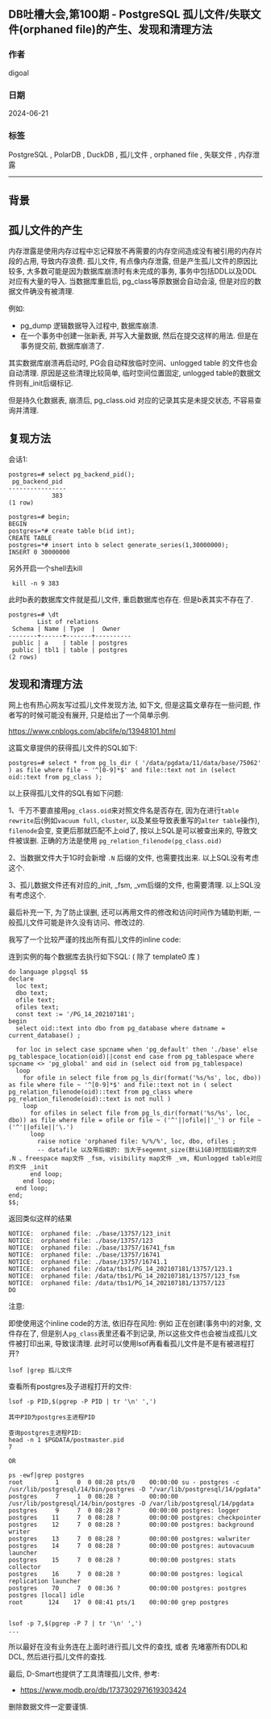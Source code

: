 ## DB吐槽大会,第100期 - PostgreSQL 孤儿文件/失联文件(orphaned file)的产生、发现和清理方法    
                       
### 作者                                              
digoal                                              
                                              
### 日期                                              
2024-06-21                                   
                                              
### 标签                             
PostgreSQL , PolarDB , DuckDB , 孤儿文件 , orphaned file , 失联文件 , 内存泄露    
                                              
----                                              
                                              
## 背景        
    
## 孤儿文件的产生  
内存泄露是使用内存过程中忘记释放不再需要的内存空间造成没有被引用的内存片段的占用, 导致内存浪费.  孤儿文件, 有点像内存泄露, 但是产生孤儿文件的原因比较多, 大多数可能是因为数据库崩溃时有未完成的事务, 事务中包括DDL以及DDL对应有大量的导入.  当数据库重启后, pg_class等原数据会自动会滚, 但是对应的数据文件确没有被清理.    
  
例如:    
- pg_dump 逻辑数据导入过程中, 数据库崩溃.  
- 在一个事务中创建一张新表, 并写入大量数据, 然后在提交这样的用法. 但是在事务提交前, 数据库崩溃了.    
  
其实数据库崩溃再启动时, PG会自动释放临时空间、unlogged table 的文件也会自动清理. 原因是这些清理比较简单, 临时空间位置固定, unlogged table的数据文件则有_init后缀标记.   
  
但是持久化数据表, 崩溃后, pg_class.oid 对应的记录其实是未提交状态, 不容易查询并清理.    
  
## 复现方法  
会话1:  
```  
postgres=# select pg_backend_pid();  
 pg_backend_pid   
----------------  
            383  
(1 row)  
  
postgres=# begin;  
BEGIN  
postgres=*# create table b(id int);  
CREATE TABLE  
postgres=*# insert into b select generate_series(1,30000000);  
INSERT 0 30000000  
```  
  
另外开启一个shell去kill  
```  
 kill -n 9 383   
```  
  
此时b表的数据库文件就是孤儿文件, 重启数据库也存在. 但是b表其实不存在了.    
```  
postgres=# \dt  
        List of relations  
 Schema | Name | Type  |  Owner     
--------+------+-------+----------  
 public | a    | table | postgres  
 public | tbl1 | table | postgres  
(2 rows)  
```  
     
## 发现和清理方法  
网上也有热心网友写过孤儿文件发现方法, 如下文, 但是这篇文章存在一些问题, 作者写的时候可能没有展开, 只是给出了一个简单示例.  
  
https://www.cnblogs.com/abclife/p/13948101.html    
  
这篇文章提供的获得孤儿文件的SQL如下:    
```  
postgres=# select * from pg_ls_dir ( '/data/pgdata/11/data/base/75062' ) as file where file ~ '^[0-9]*$' and file::text not in (select oid::text from pg_class );  
```  
  
以上获得孤儿文件的SQL有如下问题:     
  
1、千万不要直接用`pg_class.oid`来对照文件名是否存在, 因为在进行`table rewrite`后(例如`vacuum full`, `cluster`, 以及某些导致表重写的`alter table`操作), `filenode`会变, 变更后那就匹配不上oid了, 按以上SQL是可以被查出来的, 导致文件被误删.  正确的方法是使用 `pg_relation_filenode(pg_class.oid)`    
  
2、当数据文件大于1G时会新增 `.N` 后缀的文件, 也需要找出来. 以上SQL没有考虑这个.  
  
3、孤儿数据文件还有对应的_init, _fsm, _vm后缀的文件, 也需要清理.  以上SQL没有考虑这个.     
  
最后补充一下, 为了防止误删, 还可以再用文件的修改和访问时间作为辅助判断, 一般孤儿文件可能是许久没有访问、修改过的.    
  
我写了一个比较严谨的找出所有孤儿文件的inline code:  
  
连到实例的每个数据库去执行如下SQL: ( 除了 template0 库 )     
```  
do language plpgsql $$  
declare  
  loc text;  
  dbo text;  
  ofile text;  
  ofiles text;  
  const text := '/PG_14_202107181';  
begin  
  select oid::text into dbo from pg_database where datname = current_database() ;  
  
  for loc in select case spcname when 'pg_default' then './base' else pg_tablespace_location(oid)||const end case from pg_tablespace where spcname <> 'pg_global' and oid in (select oid from pg_tablespace)   
  loop  
    for ofile in select file from pg_ls_dir(format('%s/%s', loc, dbo)) as file where file ~ '^[0-9]*$' and file::text not in ( select pg_relation_filenode(oid)::text from pg_class where pg_relation_filenode(oid)::text is not null )   
    loop  
      for ofiles in select file from pg_ls_dir(format('%s/%s', loc, dbo)) as file where file = ofile or file ~ ('^'||ofile||'_') or file ~ ('^'||ofile||'\.')    
      loop    
        raise notice 'orphaned file: %/%/%', loc, dbo, ofiles ;   
        -- datafile 以及带后缀的: 当大于segemnt_size(默认1GB)时加后缀的文件 .N 、freespace map文件 _fsm, visibility map文件 _vm, 和unlogged table对应的文件 _init     
      end loop;  
    end loop;  
  end loop;  
end;  
$$;  
```  
  
返回类似这样的结果  
```  
NOTICE:  orphaned file: ./base/13757/123_init
NOTICE:  orphaned file: ./base/13757/123
NOTICE:  orphaned file: ./base/13757/16741_fsm
NOTICE:  orphaned file: ./base/13757/16741
NOTICE:  orphaned file: ./base/13757/16741.1
NOTICE:  orphaned file: /data/tbs1/PG_14_202107181/13757/123.1
NOTICE:  orphaned file: /data/tbs1/PG_14_202107181/13757/123_fsm
NOTICE:  orphaned file: /data/tbs1/PG_14_202107181/13757/123
DO
```  
  
注意:  
  
即使使用这个inline code的方法, 依旧存在风险: 例如 正在创建(事务中)的对象, 文件存在了, 但是别人`pg_class`表里还看不到记录, 所以这些文件也会被当成孤儿文件被打印出来, 导致误清理. 此时可以使用lsof再看看孤儿文件是不是有被进程打开?     
```  
lsof |grep 孤儿文件  
```  
  
查看所有postgres及子进程打开的文件:  
```  
lsof -p PID,$(pgrep -P PID | tr '\n' ',')     
  
其中PID为postgres主进程PID      
  
查询postgres主进程PID:  
head -n 1 $PGDATA/postmaster.pid  
7  
  
OR  
  
ps -ewf|grep postgres  
root         1     0  0 08:28 pts/0    00:00:00 su - postgres -c /usr/lib/postgresql/14/bin/postgres -D "/var/lib/postgresql/14/pgdata"  
postgres     7     1  0 08:28 ?        00:00:00 /usr/lib/postgresql/14/bin/postgres -D /var/lib/postgresql/14/pgdata  
postgres     9     7  0 08:28 ?        00:00:00 postgres: logger   
postgres    11     7  0 08:28 ?        00:00:00 postgres: checkpointer   
postgres    12     7  0 08:28 ?        00:00:00 postgres: background writer   
postgres    13     7  0 08:28 ?        00:00:00 postgres: walwriter   
postgres    14     7  0 08:28 ?        00:00:00 postgres: autovacuum launcher   
postgres    15     7  0 08:28 ?        00:00:00 postgres: stats collector   
postgres    16     7  0 08:28 ?        00:00:00 postgres: logical replication launcher   
postgres    70     7  0 08:36 ?        00:00:00 postgres: postgres postgres [local] idle  
root       124    17  0 08:41 pts/1    00:00:00 grep postgres  
  
  
lsof -p 7,$(pgrep -P 7 | tr '\n' ',')  
...  
```  
  
所以最好在没有业务连在上面时进行孤儿文件的查找, 或者 先堵塞所有DDL和DCL, 然后进行孤儿文件的查找.     
  
最后, D-Smart也提供了工具清理孤儿文件, 参考:    
- https://www.modb.pro/db/1737302971619303424    
  
删除数据文件一定要谨慎.     
     
